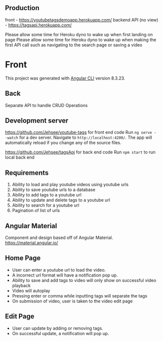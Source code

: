 ## Production
front - https://youtubetagsdemoapp.herokuapp.com/
backend API (no view) - https://tagsapi.herokuapp.com/

Please allow some time for Heroku dyno to wake up when first landing on page
Please allow some time for Heroku dyno to wake up when making the first API call such as navigating to the search page or saving a video

# Front
This project was generated with [Angular CLI](https://github.com/angular/angular-cli) version 8.3.23.

## Back
Separate API to handle CRUD Operations 

## Development server
https://github.com/Jehsee/youtube-tags for front end code
Run `ng serve --watch` for a dev server. Navigate to `http://localhost:4200/`. The app will automatically reload if you change any of the source files.

https://github.com/Jehsee/tagsApi for back end code
Run `npm start` to run local back end


## Requirements
1. Ability to load and play youtube videos using youtube urls
2. Ability to save youtube urls to a database
3. Ability to add tags to a youtube url
4. Ability to update and delete tags to a youtube url
5. Ability to search for a youtube url
6. Pagination of list of urls

## Angular Material
Component and design based off of Angular Material. https://material.angular.io/

## Home Page
* User can enter a youtube url to load the video.
* A incorrect url format will have a notification pop up.
* Ability to save and add tags to video will only show on successful video playback
* Video will autoplay
* Pressing enter or comma while inputting tags will separate the tags
* On submission of video, user is taken to the video edit page

## Edit Page
* User can update by adding or removing tags.
* On successful update, a notification will pop up.

